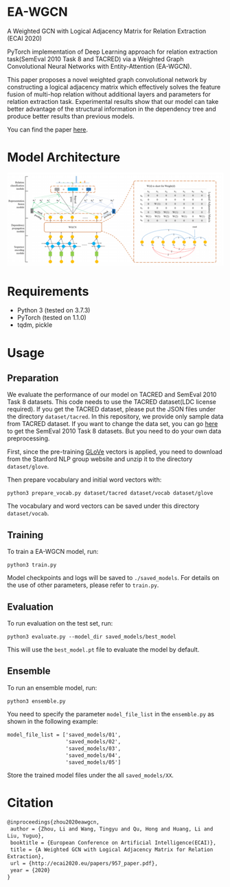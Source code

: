 # EA-WGCN
A Weighted GCN with Logical Adjacency Matrix for Relation Extraction (ECAI 2020)

PyTorch implementation of Deep Learning approach for relation extraction task(SemEval 2010 Task 8 and TACRED) via a Weighted Graph Convolutional Neural Networks with Entity-Attention (EA-WGCN).

This paper proposes a novel weighted graph convolutional network by constructing a logical adjacency matrix which effectively solves the feature fusion of multi-hop relation without additional layers and parameters for relation extraction task. Experimental results show that our model can take better advantage of the structural information in the dependency tree and produce better results than previous models.

You can find the paper [here](http://ecai2020.eu/papers/957_paper.pdf).

# Model Architecture 
![EA-WGCN model](https://github.com/balabala1/LeetCode/blob/master/Imgs/model.png)
 
# Requirements
- Python 3 (tested on 3.7.3)
- PyTorch (tested on 1.1.0)
- tqdm, pickle

# Usage
## Preparation
We evaluate the performance of our model on TACRED and SemEval 2010 Task 8 datasets. This code needs to use the TACRED dataset(LDC license required). If you get the TACRED dataset, please put the JSON files under the directory `dataset/tacred`. In this repository, we provide only sample data from TACRED dataset. If you want to change the data set, you can go [here](http://semeval2.fbk.eu/semeval2.php) to get the SemEval 2010 Task 8 datasets. But you need to do your own data preprocessing.

First, since the pre-training [GLoVe](https://nlp.stanford.edu/projects/glove/) vectors is applied, you need to download from the Stanford NLP group website and unzip it to the directory `dataset/glove`.

Then prepare vocabulary and initial word vectors with:
```
python3 prepare_vocab.py dataset/tacred dataset/vocab dataset/glove
```
The vocabulary and word vectors can be saved under this directory `dataset/vocab`.

## Training
To train a EA-WGCN model, run:
```
python3 train.py
```
Model checkpoints and logs will be saved to `./saved_models`. For details on the use of other parameters, please refer to `train.py`.
## Evaluation
To run evaluation on the test set, run:
```
python3 evaluate.py --model_dir saved_models/best_model
```
This will use the `best_model.pt` file to evaluate the model by default.
## Ensemble
To run an ensemble model, run:
```
python3 ensemble.py
```
You need to specify the parameter `model_file_list` in the `ensemble.py` as shown in the following example:
```
model_file_list = ['saved_models/01',
                   'saved_models/02',
                   'saved_models/03',
                   'saved_models/04',
                   'saved_models/05']                 
```
Store the trained model files under the all `saved_models/XX`.
# Citation
```
@inproceedings{zhou2020eawgcn,
 author = {Zhou, Li and Wang, Tingyu and Qu, Hong and Huang, Li and Liu, Yuguo},
 booktitle = {European Conference on Artificial Intelligence(ECAI)},
 title = {A Weighted GCN with Logical Adjacency Matrix for Relation Extraction},
 url = {http://ecai2020.eu/papers/957_paper.pdf},
 year = {2020}
}
```

